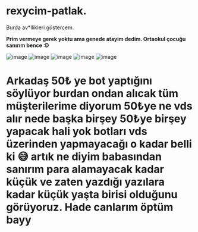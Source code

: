 # rexycim-patlak.
Burda av*llikleri göstercem.

**Prim vermeye gerek yoktu ama genede atayim dedim. Ortaokul çocuğu sanırım bence :D**

![image](https://cdn.discordapp.com/attachments/1199106040319443086/1229489929969598525/Screenshot_20240415-205307.jpg?ex=662fdeba&is=661d69ba&hm=02894895c8ab8d8e7fd0e1a718d6dbaa35d7204fd3b684afbbba83fade031321&)
![image](https://cdn.discordapp.com/attachments/1215320706313887774/1229493777941401761/Screenshot_20240415-210845.jpg?ex=662fe24f&is=661d6d4f&hm=7458735827e5dfc00226557a14e839069c0a7ff54c70adf6976953382b416253&)
![image](https://cdn.discordapp.com/attachments/1229481266710315008/1229493169457201152/Screenshot_20240415-210645.jpg?ex=662fe1be&is=661d6cbe&hm=0acb5aa7bba45b4fe4b81ed90dcbeee1a33957c074ed250141043033b359a222&)
![image](https://cdn.discordapp.com/attachments/1229481266710315008/1229494173166604348/Screenshot_20240415-211040.jpg?ex=662fe2ad&is=661d6dad&hm=af919895cf1eb7bb56f24417c279e778e339e85cd38e8f055b8a67d00bbd7604&)
![image](https://media.discordapp.net/attachments/1198679628890521613/1234070865725882368/Screenshot_20240428-121551.jpg?ex=662f658e&is=662e140e&hm=fc4ae2398dc8a09da558233213880f759eca8fec3d339459dd7f251b1ce29551&)

# Arkadaş 50₺ ye bot yaptığını söylüyor burdan ondan alıcak tüm müşterilerime diyorum 50₺ye ne vds alır nede başka birşey 50₺ye birşey yapacak hali yok botları vds üzerinden yapmayacağı o kadar belli ki 😅 artık ne diyim babasından sanırım para alamayacak kadar küçük ve zaten yazdığı yazılara kadar küçük yaşta birisi olduğunu görüyoruz. Hade canlarım öptüm bayy
